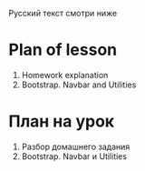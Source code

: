 Русский текст смотри ниже

# Plan of lesson <br/>
1. Homework explanation <br/>
2. Bootstrap. Navbar and Utilities  <br/>

# План на урок <br/>
1. Разбор домашнего задания  <br/>
2. Bootstrap. Navbar и Utilities  <br/>